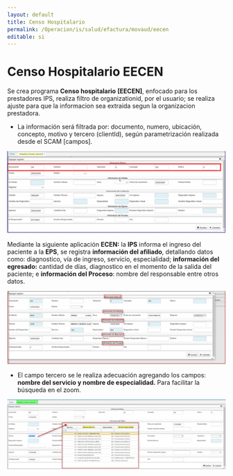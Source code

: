 ```yaml
---
layout: default
title: Censo Hospitalario  
permalink: /Operacion/is/salud/efactura/movaud/eecen  
editable: si
---
```


# Censo Hospitalario  EECEN

Se crea programa **Censo hospitalario** **[EECEN]**, enfocado para los prestadores IPS, realiza filtro de organizationid,  por el usuario; se realiza ajuste para que la informacion sea extraida segun la organizacion prestadora.
* La información será filtrada por: documento, numero, ubicación, concepto, motivo y tercero (clientId), según parametrización realizada desde el SCAM [campos].


![](ecen2.png)  

Mediante la siguiente aplicación **ECEN:** la **IPS** informa el ingreso del paciente a la **EPS**, se registra **información del afiliado**, detallando datos como: diagnostico, vía de ingreso, servicio, especialidad; **información del egresado:** cantidad de días, diagnostico en el momento de la salida del paciente; e **información del Proceso**: nombre del responsable entre otros datos.  

![](eecen3.png)  

* El campo tercero se le realiza adecuación agregando los campos: **nombre del servicio y nombre de especialidad.** Para facilitar la búsqueda en el zoom.  

 ![](eecen2.png)  






